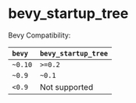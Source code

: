 # bevy_startup_tree

Bevy Compatibility:

`bevy` | `bevy_startup_tree`
:--- | :---
`~0.10` | `>=0.2`
`~0.9` | `~0.1`
`<0.9` | Not supported
